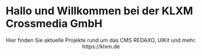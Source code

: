 # Hallo und Willkommen bei der KLXM Crossmedia GmbH

<div align="center">
	Hier finden Sie aktuelle Projekte rund um das CMS REDAXO, UIKit und mehr.<br>
	https://klxm.de
</div>





